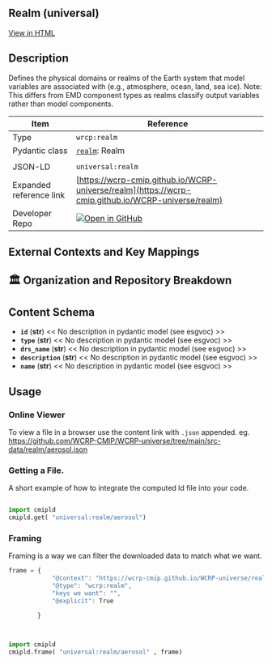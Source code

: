 

<section id="description">

# Realm  (universal)

[View in HTML](https://wcrp-cmip.github.io/WCRP-universe/realm/realm)

## Description
Defines the physical domains or realms of the Earth system that model variables are associated with (e.g., atmosphere, ocean, land, sea ice). Note: This differs from EMD component types as realms classify output variables rather than model components.


</section>



<section id="info">


| Item | Reference |
| --- | --- |
| Type | `wrcp:realm` |
| Pydantic class | [`realm`](https://github.com/ESGF/esgf-vocab/blob/main/src/esgvoc/api/data_descriptors/realm.py): Realm |
| | |
| JSON-LD | `universal:realm` |
| Expanded reference link | [https://wcrp-cmip.github.io/WCRP-universe/realm](https://wcrp-cmip.github.io/WCRP-universe/realm) |
| Developer Repo | [![Open in GitHub](https://img.shields.io/badge/Open-GitHub-blue?logo=github&style=flat-square)](https://github.com/WCRP-CMIP/WCRP-universe/tree/main/src-data/realm) |


</section>
    <section id="links">

 </section>

## External Contexts and Key Mappings

 </section>


## 🏛️ Organization and Repository Breakdown

<section id="schema">

## Content Schema

- **`id`** (**str**) 
  << No description in pydantic model (see esgvoc) >>
- **`type`** (**str**) 
  << No description in pydantic model (see esgvoc) >>
- **`drs_name`** (**str**) 
  << No description in pydantic model (see esgvoc) >>
- **`description`** (**str**) 
  << No description in pydantic model (see esgvoc) >>
- **`name`** (**str**) 
  << No description in pydantic model (see esgvoc) >>





</section>   

<section id="usage">

## Usage

### Online Viewer 
To view a file in a browser use the content link with `.json` appended. 
eg. https://github.com/WCRP-CMIP/WCRP-universe/tree/main/src-data/realm/aerosol.json

### Getting a File. 

A short example of how to integrate the computed ld file into your code. 

```python

import cmipld
cmipld.get( "universal:realm/aerosol")

```

### Framing
Framing is a way we can filter the downloaded data to match what we want. 
```js
frame = {
            "@context": "https://wcrp-cmip.github.io/WCRP-universe/realm/_context_",
            "@type": "wcrp:realm",
            "keys we want": "",
            "@explicit": True

        }
        
```

```python

import cmipld
cmipld.frame( "universal:realm/aerosol" , frame)

```
</section>

    